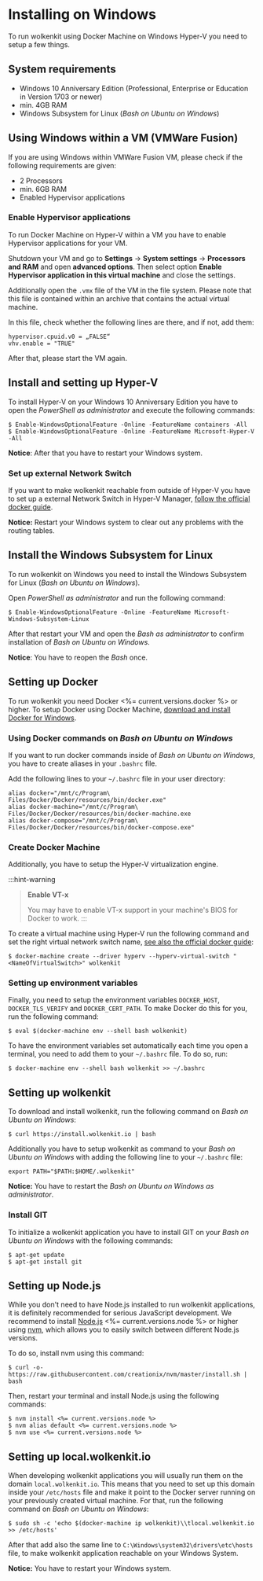 # Installing on Windows

To run wolkenkit using Docker Machine on Windows Hyper-V you need to setup a few things.

## System requirements

- Windows 10 Anniversary Edition (Professional, Enterprise or Education in Version 1703 or newer)
- min. 4GB RAM
- Windows Subsystem for Linux (*Bash on Ubuntu on Windows*)

## Using Windows within a VM (VMWare Fusion)

If you are using Windows within VMWare Fusion VM, please check if the following requirements are given:

- 2 Processors
- min. 6GB RAM
- Enabled Hypervisor applications

### Enable Hypervisor applications

To run Docker Machine on Hyper-V within a VM you have to enable Hypervisor applications for your VM.

Shutdown your VM and go to **Settings** -> **System settings** -> **Processors and RAM** and open **advanced options**. Then select option **Enable Hypervisor application in this virtual machine** and close the settings.

Additionally open the `.vmx` file of the VM in the file system. Please note that this file is contained within an archive that contains the actual virtual machine.

In this file, check whether the following lines are there, and if not, add them:

```
hypervisor.cpuid.v0 = „FALSE“
vhv.enable = "TRUE"
```

After that, please start the VM again.

## Install and setting up Hyper-V

To install Hyper-V on your Windows 10 Anniversary Edition you have to open the *PowerShell as administrator* and execute the following commands:

```shell
$ Enable-WindowsOptionalFeature -Online -FeatureName containers -All
$ Enable-WindowsOptionalFeature -Online -FeatureName Microsoft-Hyper-V -All
```
**Notice**: After that you have to restart your Windows system.

### Set up external Network Switch

If you want to make wolkenkit reachable from outside of Hyper-V you have to set up a external Network Switch in Hyper-V Manager, [follow the official docker guide](https://docs.docker.com/machine/drivers/hyper-v/#2-set-up-a-new-external-network-switch-optional).

**Notice:** Restart your Windows system to clear out any problems with the routing tables.

## Install the Windows Subsystem for Linux

To run wolkenkit on Windows you need to install the Windows Subsystem for Linux (*Bash on Ubuntu on Windows*).

Open *PowerShell as administrator* and run the following command:

```shell
$ Enable-WindowsOptionalFeature -Online -FeatureName Microsoft-Windows-Subsystem-Linux
```

After that restart your VM and open the *Bash as administrator* to confirm installation of *Bash on Ubuntu on Windows*.

**Notice**: You have to reopen the *Bash* once.

## Setting up Docker

To run wolkenkit you need Docker <%= current.versions.docker %> or higher. To setup Docker using Docker Machine, [download and install Docker for Windows](https://docs.docker.com/docker-for-windows/install/).

### Using Docker commands on *Bash on Ubuntu on Windows*

If you want to run docker commands inside of *Bash on Ubuntu on Windows*, you have to create aliases in your `.bashrc` file.

Add the following lines to your `~/.bashrc` file in your user directory:

```
alias docker="/mnt/c/Program\ Files/Docker/Docker/resources/bin/docker.exe"
alias docker-machine="/mnt/c/Program\ Files/Docker/Docker/resources/bin/docker-machine.exe
alias docker-compose="/mnt/c/Program\ Files/Docker/Docker/resources/bin/docker-compose.exe"
```

### Create Docker Machine

Additionally, you have to setup the Hyper-V virtualization engine.

:::hint-warning
> **Enable VT-x**
>
> You may have to enable VT-x support in your machine's BIOS for Docker to work.
:::

To create a virtual machine using Hyper-V run the following command and set the right virtual network switch name, [see also the official docker guide](https://docs.docker.com/machine/drivers/hyper-v/#2-set-up-a-new-external-network-switch-optional):

```shell
$ docker-machine create --driver hyperv --hyperv-virtual-switch "<NameOfVirtualSwitch>" wolkenkit
```

### Setting up environment variables

Finally, you need to setup the environment variables `DOCKER_HOST`, `DOCKER_TLS_VERIFY` and `DOCKER_CERT_PATH`. To make Docker do this for you, run the following command:

```shell
$ eval $(docker-machine env --shell bash wolkenkit)
```

To have the environment variables set automatically each time you open a terminal, you need to add them to your `~/.bashrc` file. To do so, run:

```shell
$ docker-machine env --shell bash wolkenkit >> ~/.bashrc
```

## Setting up wolkenkit

To download and install wolkenkit, run the following command on *Bash on Ubuntu on Windows*:

```shell
$ curl https://install.wolkenkit.io | bash
```

Additionally you have to setup wolkenkit as command to your *Bash on Ubuntu on Windows* with adding the following line to your `~/.bashrc` file:

```
export PATH="$PATH:$HOME/.wolkenkit"
```

**Notice:** You have to restart the *Bash on Ubuntu on Windows as administrator*.

### Install GIT

To initialize a wolkenkit application you have to install GIT on your *Bash on Ubuntu on Windows* with the following commands:

```shell
$ apt-get update
$ apt-get install git
```

## Setting up Node.js

While you don't need to have Node.js installed to run wolkenkit applications, it is definitely recommended for serious JavaScript development. We recommend to install [Node.js](https://nodejs.org/) <%= current.versions.node %> or higher using [nvm](https://github.com/creationix/nvm), which allows you to easily switch between different Node.js versions.

To do so, install nvm using this command:

```shell
$ curl -o- https://raw.githubusercontent.com/creationix/nvm/master/install.sh | bash
```

Then, restart your terminal and install Node.js using the following commands:

```shell
$ nvm install <%= current.versions.node %>
$ nvm alias default <%= current.versions.node %>
$ nvm use <%= current.versions.node %>
```

## Setting up local.wolkenkit.io

When developing wolkenkit applications you will usually run them on the domain `local.wolkenkit.io`. This means that you need to set up this domain inside your `/etc/hosts` file and make it point to the Docker server running on your previously created virtual machine. For that, run the following command on *Bash on Ubuntu on Windows*:

```shell
$ sudo sh -c 'echo $(docker-machine ip wolkenkit)\\tlocal.wolkenkit.io >> /etc/hosts'
```

After that add also the same line to `C:\Windows\system32\drivers\etc\hosts` file, to make wolkenkit application reachable on your Windows System.

**Notice:** You have to restart your Windows system.
